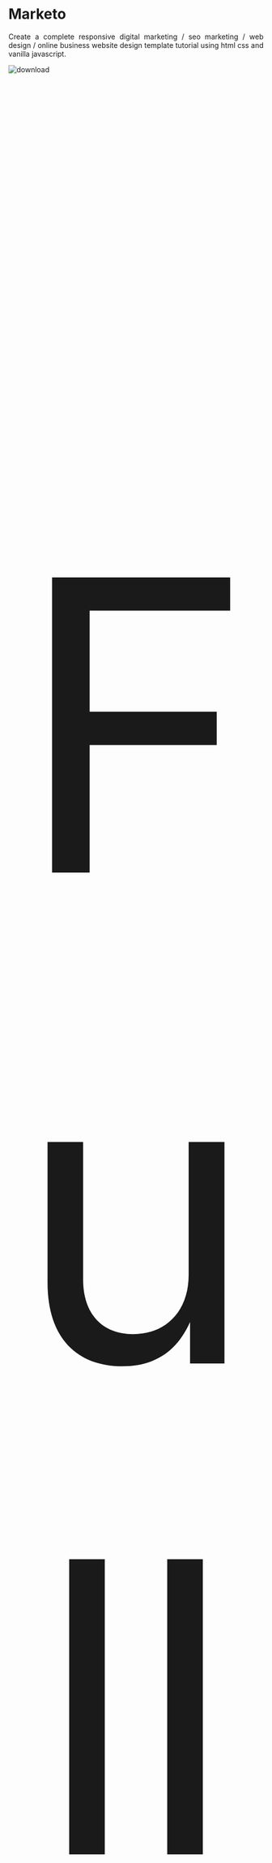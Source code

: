 # Marketo

<p style="text-align: justify;"  align="center">Create a complete responsive digital marketing / seo marketing / web design / online business website design template tutorial using html css and vanilla javascript.</p>

![download](https://user-images.githubusercontent.com/71099757/131755300-38b457fb-b364-4a85-b814-dbb79ac269f0.png)

<p style="font-size:50rem;" align="center" >Full Web Page</p>

![Web capture_2-9-2021_43553_127 0 0 1](https://user-images.githubusercontent.com/71099757/131755353-9380fbb3-31a8-4fdc-a55c-4df06d9e49f5.jpeg)

<p style="text-align: justify;" align="center">The main feature of this website are:
  
 ✔ responsive header section using flexbox.
  
✔ responsive home section using flexbox.
  
✔ responsive service box section using css grid.
  
✔ responsive about section using flexbox.
  
✔ responsive portfolio image gallery section using css grid.
  
✔ responsive pricing table section using css grid.
  
✔ responsive review section using css grid.
  
✔ responsive contact form section using flexbox.
  
✔ responsive footer section using css grid.</p>

<p align="center" >If you like it than don't forget to hit the APPRECIATE button also!</p>

<p align="center" >Show some ❤️ by starring some of the repositories!</p>

